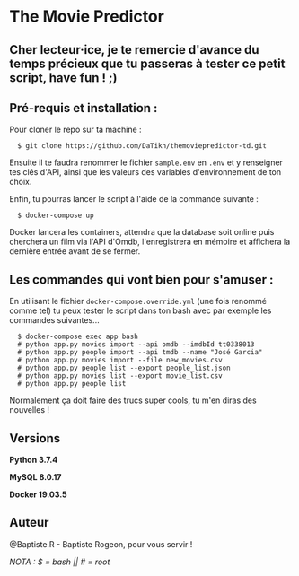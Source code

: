 # The Movie Predictor


## Cher lecteur·ice, je te remercie d'avance du temps précieux que tu passeras à tester ce petit script, have fun ! ;)


## Pré-requis et installation :

Pour cloner le repo sur ta machine :

```
  $ git clone https://github.com/DaTikh/themoviepredictor-td.git
```

Ensuite il te faudra renommer le fichier `sample.env` en `.env` et y renseigner tes clés d'API, ainsi que les valeurs des variables d'environnement de ton choix.

Enfin, tu pourras lancer le script à l'aide de la commande suivante :

```
  $ docker-compose up
```

Docker lancera les containers, attendra que la database soit online puis cherchera un film via l'API d'Omdb, l'enregistrera en mémoire et affichera la dernière entrée avant de se fermer.

## Les commandes qui vont bien pour s'amuser :

En utilisant le fichier `docker-compose.override.yml` (une fois renommé comme tel) tu peux tester le script dans ton bash avec par exemple les commandes suivantes...

```
  $ docker-compose exec app bash
  # python app.py movies import --api omdb --imdbId tt0338013
  # python app.py people import --api tmdb --name "José Garcia"  
  # python app.py movies import --file new_movies.csv
  # python app.py people list --export people_list.json
  # python app.py movies list --export movie_list.csv
  # python app.py people list
```

Normalement ça doit faire des trucs super cools, tu m'en diras des nouvelles !


## Versions

**Python 3.7.4**

**MySQL 8.0.17**

**Docker 19.03.5**


## Auteur

@Baptiste.R - Baptiste Rogeon, pour vous servir !

*NOTA : $ = bash || # = root*